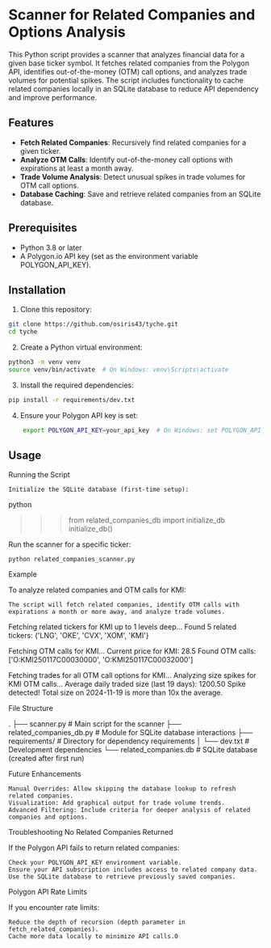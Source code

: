 # Scanner for Related Companies and Options Analysis

This Python script provides a scanner that analyzes financial data for a given base ticker symbol. It fetches related companies from the Polygon API, identifies out-of-the-money (OTM) call options, and analyzes trade volumes for potential spikes. The script includes functionality to cache related companies locally in an SQLite database to reduce API dependency and improve performance.

## Features

- **Fetch Related Companies**: Recursively find related companies for a given ticker.
- **Analyze OTM Calls**: Identify out-of-the-money call options with expirations at least a month away.
- **Trade Volume Analysis**: Detect unusual spikes in trade volumes for OTM call options.
- **Database Caching**: Save and retrieve related companies from an SQLite database.

## Prerequisites

- Python 3.8 or later
- A Polygon.io API key (set as the environment variable POLYGON_API_KEY).

## Installation

1. Clone this repository:

``` bash
git clone https://github.com/osiris43/tyche.git
cd tyche 
```

2. Create a Python virtual environment:

``` bash
python3 -m venv venv
source venv/bin/activate  # On Windows: venv\Scripts\activate
```

3. Install the required dependencies:

``` bash
pip install -r requirements/dev.txt
```

4. Ensure your Polygon API key is set:

``` bash
    export POLYGON_API_KEY=your_api_key  # On Windows: set POLYGON_API_KEY=your_api_key
```

## Usage
Running the Script

    Initialize the SQLite database (first-time setup):

python
>>> from related_companies_db import initialize_db
>>> initialize_db()

Run the scanner for a specific ticker:

    python related_companies_scanner.py

Example

To analyze related companies and OTM calls for KMI:

    The script will fetch related companies, identify OTM calls with expirations a month or more away, and analyze trade volumes.

Fetching related tickers for KMI up to 1 levels deep...
Found 5 related tickers: {'LNG', 'OKE', 'CVX', 'XOM', 'KMI'}

Fetching OTM calls for KMI...
Current price for KMI: 28.5
Found OTM calls: ['O:KMI250117C00030000', 'O:KMI250117C00032000']

Fetching trades for all OTM call options for KMI...
Analyzing size spikes for KMI OTM calls...
Average daily traded size (last 19 days): 1200.50
Spike detected! Total size on 2024-11-19 is more than 10x the average.

File Structure

.
├── scanner.py                  # Main script for the scanner
├── related_companies_db.py     # Module for SQLite database interactions
├── requirements/               # Directory for dependency requirements
│   └── dev.txt                 # Development dependencies
└── related_companies.db        # SQLite database (created after first run)

Future Enhancements

    Manual Overrides: Allow skipping the database lookup to refresh related companies.
    Visualization: Add graphical output for trade volume trends.
    Advanced Filtering: Include criteria for deeper analysis of related companies and options.

Troubleshooting
No Related Companies Returned

If the Polygon API fails to return related companies:

    Check your POLYGON_API_KEY environment variable.
    Ensure your API subscription includes access to related company data.
    Use the SQLite database to retrieve previously saved companies.

Polygon API Rate Limits

If you encounter rate limits:

    Reduce the depth of recursion (depth parameter in fetch_related_companies).
    Cache more data locally to minimize API calls.0